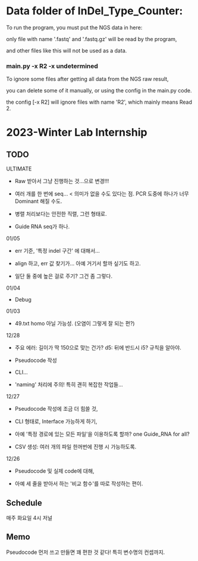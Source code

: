 # Data folder of InDel_Type_Counter:

To run the program, you must put the NGS data in here:

only file with name '.fastq' and '.fastq.gz' will be read by the program,

and other files like this will not be used as a data.

### main.py -x R2 -x undetermined 

To ignore some files after getting all data from the NGS raw result,

you can delete some of it manually, or using the config in the main.py code.

the config [-x R2] will ignore files with name 'R2', which mainly means Read 2.

# 2023-Winter Lab Internship

## TODO

ULTIMATE

- Raw 받아서 그냥 진행하는 것...으로 변경!!!

- 여러 개를 한 번에 seq... < 의미가 없을 수도 있다는 점. PCR 도중에 하나가 너무 Dominant 해질 수도.

- 병렬 처리보다는 안전한 직렬, 그런 형태로.

- Guide RNA seq가 하나.

01/05

- err 기준, '특정 indel 구간' 에 대해서...

- align 하고, err 값 찾기가... 아예 거기서 할까 싶기도 하고.

- 일단 둘 중에 높은 걸로 주기? 그건 좀 그렇다.

01/04

- Debug

01/03

- 49.txt homo 아닐 가능성. (오염이 그렇게 잘 되는 편?)


12/28

- 주요 에러: 길이가 딱 150으로 맞는 건가? d5: 뒤에 반드시 i5? 규칙을 알아야.

- Pseudocode 작성

- CLI...

- 'naming' 처리에 주의! 특히 괜히 복잡한 작업들...

12/27

- Pseudocode 작성에 조금 더 힘쓸 것,

- CLI 형태로, Interface 가능하게 하기,

- 아예 '특정 경로에 있는 모든 파일'을 이용하도록 할까? one Guide_RNA for all?

- CSV 생성: 여러 개의 파일 한꺼번에 진행 시 가능하도록.

12/26

- Pseudocode 및 실제 code에 대해,

- 아예 세 줄을 받아서 하는 '비교 함수'를 따로 작성하는 편이.

## Schedule

매주 화요일 4시 저널

## Memo

Pseudocode 먼저 쓰고 만들면 꽤 편한 것 같다! 특히 변수명의 컨셉까지.